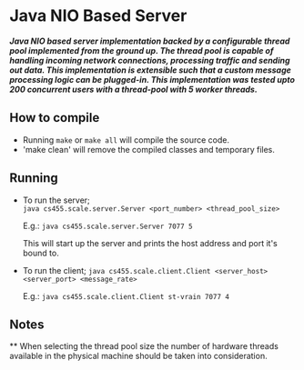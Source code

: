 Java NIO Based Server
======================

***Java NIO based server implementation backed by a configurable thread pool implemented from the ground up. The thread pool is capable of handling incoming network connections, processing traffic and sending out data. This implementation is extensible such that a custom message processing logic can be plugged-in. This implementation was tested upto 200 concurrent users with a thread-pool with 5 worker threads.***

## How to compile
- Running ```make``` or ```make all``` will compile the source code.
- 'make clean' will remove the compiled classes and temporary files.

## Running
- To run the server;   
    ```java cs455.scale.server.Server <port_number> <thread_pool_size>```

    E.g.: ```java cs455.scale.server.Server 7077 5```

    This will start up the server and prints the host address and port it's bound to.

- To run the client;
    ```java cs455.scale.client.Client <server_host> <server_port> <message_rate>```

    E.g.: ```java cs455.scale.client.Client st-vrain 7077 4```


## Notes
** When selecting the thread pool size the number of hardware threads available in the physical machine should be taken into consideration.
